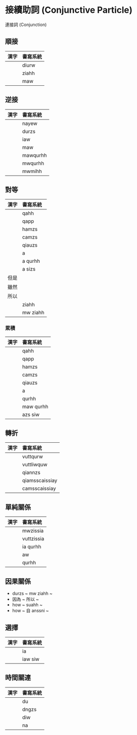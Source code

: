 # 接續助詞 (Conjunctive Particle)

連接詞 (Conjunction)

## 順接

| 漢字 | 書寫系統 |
| :--- | :--- |
|| diurw |
|| ziahh |
|| maw |

## 逆接

| 漢字 | 書寫系統 |
| :--- | :--- |
|| nayew |
|| durzs |
|| iaw |
|| maw |
|| mawqurhh |
|| mwqurhh |
|| mwmihh |

## 對等

| 漢字 | 書寫系統 |
| :--- | :--- |
|| qahh |
|| qapp |
|| hamzs |
|| camzs |
|| qiauzs |
|| a |
|| a qurhh |
|| a sizs |
| 但是 ||
| 雖然 ||
| 所以 ||
|| ziahh |
|| mw ziahh|

### 累積

| 漢字 | 書寫系統 |
| :--- | :--- |
|| qahh |
|| qapp |
|| hamzs |
|| camzs |
|| qiauzs |
|| a |
|| qurhh |
|| maw qurhh |
|| azs siw |

## 轉折

| 漢字 | 書寫系統 |
| :--- | :--- |
|| vuttqurw |
|| vuttliwquw |
|| qiannzs |
|| qiamsscaissiay |
|| camsscaissiay |

## 單純關係

| 漢字 | 書寫系統 |
| :--- | :--- |
|| mwzissia |
|| vuttzissia |
|| ia qurhh |
|| aw |
|| qurhh |

## 因果關係

* durzs ~ mw ziahh ~
* 因為 ~ 所以 ~
* how ~ suahh ~
* how ~ 自 anssni ~

## 選擇

| 漢字 | 書寫系統 |
| :--- | :--- |
|| ia |
|| iaw siw |

## 時間關連

| 漢字 | 書寫系統 |
| :--- | :--- |
|| du |
|| dngzs |
|| diw |
|| na |
